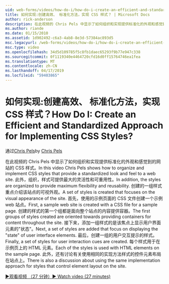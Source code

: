 ```yaml
---
uid: web-forms/videos/how-do-i/how-do-i-create-an-efficient-and-standardized-approach-for-implementing-css-styles
title: 如何实现:创建高效、 标准化方法，实现 CSS 样式？ | Microsoft Docs
author: rick-anderson
description: 在此视频的 Chris Pels 中显示了如何组织和实现提供标准化的外观和感觉到的网站的 CSS 样式。 此外，这些样式是...
ms.author: riande
ms.date: 01/15/2010
ms.assetid: 1d902492-c6a3-4ab8-8e3d-57384ac893d5
msc.legacyurl: /web-forms/videos/how-do-i/how-do-i-create-an-efficient-and-standardized-approach-for-implementing-css-styles
msc.type: video
ms.openlocfilehash: 34d5d109785f5c8fb1daec65293f9b77e947c338
ms.sourcegitcommit: 0f1119340e4464720cfd16d0ff15764746ea1fea
ms.translationtype: MT
ms.contentlocale: zh-CN
ms.lasthandoff: 04/17/2019
ms.locfileid: "59403865"
---
```

# <a name="how-do-i-create-an-efficient-and-standardized-approach-for-implementing-css-styles"></a><span data-ttu-id="683ec-105">如何实现:创建高效、 标准化方法，实现 CSS 样式？</span><span class="sxs-lookup"><span data-stu-id="683ec-105">How Do I: Create an Efficient and Standardized Approach for Implementing CSS Styles?</span></span>

<span data-ttu-id="683ec-106">通过[Chris Pels](https://twitter.com/chrispels)</span><span class="sxs-lookup"><span data-stu-id="683ec-106">by [Chris Pels](https://twitter.com/chrispels)</span></span>

<span data-ttu-id="683ec-107">在此视频的 Chris Pels 中显示了如何组织和实现提供标准化的外观和感觉到的网站的 CSS 样式。</span><span class="sxs-lookup"><span data-stu-id="683ec-107">In this video Chris Pels shows how to organize and implement CSS styles that provide a standardized look and feel to a web site.</span></span> <span data-ttu-id="683ec-108">此外，组织，样式可提供最大的灵活性和可重用性。</span><span class="sxs-lookup"><span data-stu-id="683ec-108">In addition, the styles are organized to provide maximum flexibility and reusability.</span></span> <span data-ttu-id="683ec-109">创建的一组样式重点介绍该站点的可视外观。</span><span class="sxs-lookup"><span data-stu-id="683ec-109">A set of styles is created that focuses on the visual appearance of the site.</span></span> <span data-ttu-id="683ec-110">首先，使用的示例页面的 CSS 文件创建一个示例 web 站点。</span><span class="sxs-lookup"><span data-stu-id="683ec-110">First, a sample web site is created with a CSS file for a sample page.</span></span> <span data-ttu-id="683ec-111">创建的样式的第一个组都是面向整个站点的内容提供容器。</span><span class="sxs-lookup"><span data-stu-id="683ec-111">The first groups of styles created are oriented towards providing containers for content throughout the site.</span></span> <span data-ttu-id="683ec-112">接下来，添加一组样式的是该焦点上显示用户界面元素的"状态"。</span><span class="sxs-lookup"><span data-stu-id="683ec-112">Next, a set of styles are added that focus on displaying the "state" of user interface elements.</span></span> <span data-ttu-id="683ec-113">最后，创建一组的用户交互提示的样式。</span><span class="sxs-lookup"><span data-stu-id="683ec-113">Finally, a set of styles for user interaction cues are created.</span></span> <span data-ttu-id="683ec-114">每个样式用于在示例页上的 HTML 元素。</span><span class="sxs-lookup"><span data-stu-id="683ec-114">Each of the styles is used with HTML elements on the sample page.</span></span> <span data-ttu-id="683ec-115">此外，还有讨论有关使用相同的实现方法样式的控件元素布局在站点上。</span><span class="sxs-lookup"><span data-stu-id="683ec-115">There is also a discussion about using the same implementation approach for styles that control element layout on the site.</span></span>

[<span data-ttu-id="683ec-116">&#9654;观看视频 （27 分钟）</span><span class="sxs-lookup"><span data-stu-id="683ec-116">&#9654; Watch video (27 minutes)</span></span>](https://channel9.msdn.com/Blogs/ASP-NET-Site-Videos/how-do-i-create-an-efficient-and-standardized-approach-for-implementing-css-styles)
